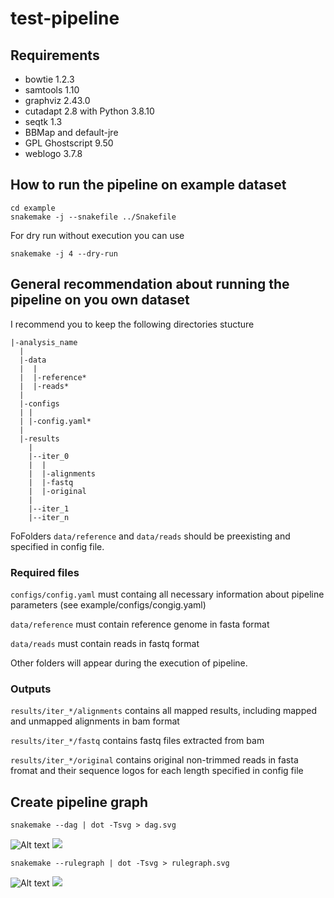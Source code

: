 # test-pipeline

## Requirements
* bowtie 1.2.3
* samtools 1.10
* graphviz 2.43.0
* cutadapt 2.8 with Python 3.8.10
* seqtk 1.3
* BBMap and default-jre
* GPL Ghostscript 9.50
* weblogo 3.7.8

## How to run the pipeline on example dataset

```
cd example
snakemake -j --snakefile ../Snakefile
```

For dry run without execution you can use
```
snakemake -j 4 --dry-run
```

## General recommendation about running the pipeline on you own dataset
I recommend you to keep the following directories stucture
```
|-analysis_name
  |
  |-data
  |  |
  |  |-reference*
  |  |-reads*
  |
  |-configs
  | |
  | |-config.yaml*
  |
  |-results
    |
    |--iter_0
    |  |
    |  |-alignments
    |  |-fastq
    |  |-original
    |
    |--iter_1
    |--iter_n
```

FoFolders ```data/reference``` and ```data/reads``` should be preexisting and specified in config file.


### Required files
```configs/config.yaml``` must containg all necessary information about pipeline parameters (see example/configs/congig.yaml) 

```data/reference``` must contain reference genome in fasta format

```data/reads``` must contain reads in fastq format

Other folders will appear during the execution of pipeline.

### Outputs
```results/iter_*/alignments``` contains all mapped results, including mapped and unmapped alignments in bam format

```results/iter_*/fastq``` contains fastq files extracted from bam

```results/iter_*/original``` contains original non-trimmed reads in fasta fromat and their sequence logos for each length specified in config file

## Create pipeline graph

```
snakemake --dag | dot -Tsvg > dag.svg
```

![Alt text](./example/dag.svg)
<img src="./example/dag.svg">

```
snakemake --rulegraph | dot -Tsvg > rulegraph.svg
```

![Alt text](./example/rulegraph.svg)
<img src="./example/rulegraph.svg">
